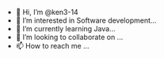 - 👋 Hi, I’m @ken3-14
- 👀 I’m interested in Software development...
- 🌱 I’m currently learning Java...
- 💞️ I’m looking to collaborate on ...
- 📫 How to reach me ...

<!---
ken3-14/ken3-14 is a ✨ special ✨ repository because its `README.md` (this file) appears on your GitHub profile.
You can click the Preview link to take a look at your changes.
--->
